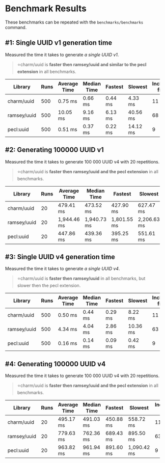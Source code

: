 Benchmark Results
=================

These benchmarks can be repeated with the `benchmarks/benchmarks` command.

#1: Single UUID v1 generation time
----------------------------------
Measured the time it takes to generate *a single UUID v1*.

> ⭐charm/uuid is **faster then ramsey/uuid and similar to the pecl extension** in all benchmarks.

| Library     | Runs | Average Time | Median Time | Fastest | Slowest  | Included files |
|-------------|------|--------------|-------------|---------|----------|----------------|
| charm/uuid  |  500 |      0.75 ms |     0.66 ms | 0.44 ms |  4.33 ms |             11 |
| ramsey/uuid |  500 |     10.05 ms |     9.16 ms | 6.13 ms | 40.56 ms |             68 |
| pecl:uuid   |  500 |      0.51 ms |     0.37 ms | 0.22 ms | 14.12 ms |              9 |


#2: Generating 100000 UUID v1
-----------------------------
Measured the time it takes to generate 100 000 UUID v4 with 20 repetitions.

> ⭐charm/uuid is **faster then ramsey/uuid and the pecl extension** in all benchmarks.

| Library     | Runs | Average Time | Median Time | Fastest     | Slowest     | Included files |
|-------------|------|--------------|-------------|-------------|-------------|----------------|
| charm/uuid  |   20 |    479.41 ms |   473.52 ms |   427.90 ms |   627.47 ms |             11 |
| ramsey/uuid |   20 |  1,944.46 ms | 1,940.73 ms | 1,801.55 ms | 2,206.63 ms |             68 |
| pecl:uuid   |   20 |    447.86 ms |   439.36 ms |   395.25 ms |   551.61 ms |              9 |


#3: Single UUID v4 generation time
----------------------------------
Measured the time it takes to generate *a single UUID v4*.

> ⭐charm/uuid is **faster then ramsey/uuid** in all benchmarks, but slower then the pecl extension.

| Library     | Runs | Average Time | Median Time | Fastest | Slowest  | Included files |
|-------------|------|--------------|-------------|---------|----------|----------------|
| charm/uuid  |  500 |      0.50 ms |     0.44 ms | 0.29 ms |  8.22 ms |             11 |
| ramsey/uuid |  500 |      4.34 ms |     4.04 ms | 2.86 ms | 10.36 ms |             63 |
| pecl:uuid   |  500 |      0.16 ms |     0.14 ms | 0.09 ms |  0.42 ms |              9 |


#4: Generating 100000 UUID v4
-----------------------------
Measured the time it takes to generate 100 000 UUID v4 with 20 repetitions.

> ⭐charm/uuid is **faster then ramsey/uuid and the pecl extension** in all benchmarks.

| Library     | Runs | Average Time | Median Time | Fastest   | Slowest     | Included files |
|-------------|------|--------------|-------------|-----------|-------------|----------------|
| charm/uuid  |   20 |    495.17 ms |   491.03 ms | 450.88 ms |   558.72 ms |             11 |
| ramsey/uuid |   20 |    779.63 ms |   762.36 ms | 689.43 ms |   895.50 ms |             63 |
| pecl:uuid   |   20 |    963.82 ms |   961.94 ms | 891.60 ms | 1,090.42 ms |              9 |

